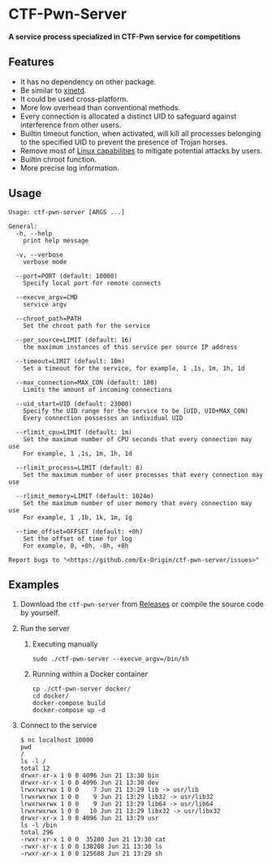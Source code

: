 
# CTF-Pwn-Server

**A service process specialized in CTF-Pwn service for competitions**

## Features

* It has no dependency on other package.
* Be similar to [xinetd](https://linux.die.net/man/5/xinetd.conf).
* It could be used cross-platform.
* More low overhead than conventional methods.
* Every connection is allocated a distinct UID to safeguard against interference from other users.
* Builtin timeout function, when activated, will kill all processes belonging to the specified UID to prevent the presence of Trojan horses.
* Remove most of [Linux capabilities](https://man7.org/linux/man-pages/man7/capabilities.7.html) to mitigate potential attacks by users.
* Builtin chroot function.
* More precise log information.

## Usage

```
Usage: ctf-pwn-server [ARGS ...]

General:
  -h, --help
    print help message

  -v, --verbose
    verbose mode

  --port=PORT (default: 10000)
    Specify local port for remote connects

  --execve_argv=CMD
    service argv

  --chroot_path=PATH
    Set the chroot path for the service

  --per_source=LIMIT (default: 16)
    the maximum instances of this service per source IP address

  --timeout=LIMIT (default: 10m)
    Set a timeout for the service, for example, 1 ,1s, 1m, 1h, 1d

  --max_connection=MAX_CON (default: 100)
    Limits the amount of incoming connections

  --uid_start=UID (default: 23000)
    Specify the UID range for the service to be [UID, UID+MAX_CON)
    Every connection possesses an individual UID

  --rlimit_cpu=LIMIT (default: 1m)
    Set the maximum number of CPU seconds that every connection may use
    For example, 1 ,1s, 1m, 1h, 1d

  --rlimit_process=LIMIT (default: 8)
    Set the maximum number of user processes that every connection may use

  --rlimit_memory=LIMIT (default: 1024m)
    Set the maximum number of user memory that every connection may use
    For example, 1 ,1b, 1k, 1m, 1g

  --time_offset=OFFSET (default: +0h)
    Set the offset of time for log
    For example, 0, +0h, -8h, +8h

Report bugs to "<https://github.com/Ex-Origin/ctf-pwn-server/issues>"
```

## Examples

1. Download the `ctf-pwn-server` from [Releases](https://github.com/Ex-Origin/ctf-pwn-server/releases) or compile the source code by yourself.
2. Run the server

    1. Executing manually

        ```shell
        sudo ./ctf-pwn-server --execve_argv=/bin/sh
        ```
    
    2. Running within a Docker container

        ```shell
        cp ./ctf-pwn-server docker/
        cd docker/
        docker-compose build
        docker-compose up -d
        ```

3. Connect to the service

    ```shell
    $ nc localhost 10000
    pwd
    /
    ls -l /
    total 12
    drwxr-xr-x 1 0 0 4096 Jun 21 13:30 bin
    drwxr-xr-x 1 0 0 4096 Jun 21 13:30 dev
    lrwxrwxrwx 1 0 0    7 Jun 21 13:29 lib -> usr/lib
    lrwxrwxrwx 1 0 0    9 Jun 21 13:29 lib32 -> usr/lib32
    lrwxrwxrwx 1 0 0    9 Jun 21 13:29 lib64 -> usr/lib64
    lrwxrwxrwx 1 0 0   10 Jun 21 13:29 libx32 -> usr/libx32
    drwxr-xr-x 1 0 0 4096 Jun 21 13:29 usr
    ls -l /bin
    total 296
    -rwxr-xr-x 1 0 0  35280 Jun 21 13:30 cat
    -rwxr-xr-x 1 0 0 138208 Jun 21 13:30 ls
    -rwxr-xr-x 1 0 0 125688 Jun 21 13:29 sh
    ```
